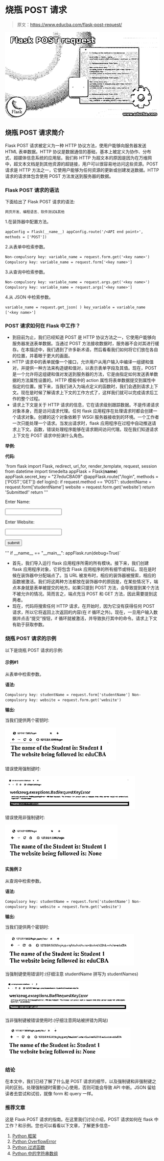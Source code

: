 # 烧瓶 POST 请求

> 原文：<https://www.educba.com/flask-post-request/>

![Flask POST request](img/ec75e45ad3d9d3e0bc6e043a55868506.png)



## 烧瓶 POST 请求简介

Flask POST 请求被定义为一种 HTTP 协议方法，使用户能够向服务器发送 HTML 表单数据。HTTP 协议是数据通信的基础，基本上被定义为协作、分布式、超媒体信息系统的应用层。我们称 HTTP 为超文本的原因是因为在万维网中，超文本文档是到其他资源的超链接，用户可以很容易地访问这些资源。POST 请求是 HTTP 方法之一，它使用户能够为任何资源的更新或创建发送数据。HTTP 请求的请求体包含使用 POST 方法发送到服务器的数据。

### Flask POST 请求的语法

下面给出了 Flask POST 请求的语法:

<small>网页开发、编程语言、软件测试&其他</small>

1.在装饰器中配置方法。

`appConfig = Flask(__name__)
appConfig.route('/<API end point>', methods = ['POST'])`

2.从表单中检索参数。

`Non-compulsory key:
variable_name = request.form.get('<key name>')
Compulsory key:
variable_name = request.form['<key name>']`

3.从查询中检索参数。

`Non-compulsory key:
variable_name = request.args.get('<key name>')
Compulsory key:
variable_name = request.args['<key name>']`

4.从 JSON 中检索参数。

`variable_name = request.get_json( )
key_variable = variable_name ['<key name>']`

### POST 请求如何在 Flask 中工作？

*   到目前为止，我们已经知道 POST 是 HTTP 协议方法之一，它使用户能够向服务器发送表单数据。当通过 POST 方法接收数据时，服务器不会对其进行缓存。在本描述中，我们遇到了许多新术语，然后看看我们如何将它们放在各自的位置，并着眼于更大的画面。
*   HTTP 请求中的表单就像一个接口，允许用户从用户输入中编译一组键和值对，并提供一种方法来构造键和值对，以表示表单字段及其值。现在，POST 是一个允许将这组键和值对发送到服务器的方法，它是由指定如何发送表单数据的方法属性设置的。HTTP 模板中的 action 属性将表单数据提交到属性中指定的位置。接下来，当我们进入为端点定义的函数时，我们会遇到请求上下文。现在是时候了解请求上下文的工作方式了，这样我们就可以完成请求后工作的整个过程。
*   请求上下文是关于 HTTP 请求的信息，它在请求级别跟踪数据。不是传递请求对象本身，而是访问请求代理。任何 flask 应用程序在处理请求时都会创建一个请求对象。创建的这个对象依赖于 WSGI 服务器接收到的环境。一个工作者一次只能处理一个请求。当发出请求时，flask 应用程序在过程中自动推送请求上下文。函数，错误处理程序能够在请求期间访问代理。现在我们知道请求上下文在 POST 请求中扮演什么角色。

**举例:**

**代码:**

`from flask import Flask, redirect, url_for, render_template, request, session
from datetime import timedelta
appFlask = Flask(__name__)
appFlask.secret_key = "27eduCBA09"
@appFlask.route("/login", methods = ['POST','GET'])
def login():
if request.method == 'POST':
studentName = request.form['studentName'] website = request.form.get('website')
return 'Submitted!'
return '''<form method = "post">
<p>Enter Name:</p>
<p><input type = "text" name = "studentName" /></p>
<p>Enter Website:</p>
<p><input type = "text" name = "website" /></p>
<p><input type = "submit" value = "submit" /></p>
</form>'''
if __name__ == "__main__":
appFlask.run(debug=True)`

*   首先，我们导入运行 flask 应用程序所需的所有模块。接下来，我们创建 flask 应用程序对象，它将包含 Flask 应用程序的所有细节或特征。现在是时候在装饰器中分配端点了。当 URL 被发布时，相应的装饰器被搜索，相应的函数被激活。我们将这两种方法都放在装饰器中的原因是，在某些情况下，端点本身就是表单被提交的地方。如果只提到 POST 方法，会导致提到某个方法不被允许的情况。简而言之，端点充当 POST 和 GET 方法，因此需要提到这两者。
*   现在，代码将搜索任何 HTTP 请求，在开始时，因为它没有获得任何 POST 请求，所以它将返回上次返回的内容(在 if 循环之外)。现在，一旦用户输入数据并点击“提交”按钮，if 循环就被激活，并导致执行其中的命令。请求上下文有助于获取参数。

### 烧瓶 POST 请求的示例

以下是烧瓶 POST 请求的示例:

#### 示例#1

从表单中检索参数。

**语法:**

`Compulsory key:
studentName = request.form['studentName'] Non-compulsory key:
website = request.form.get('website')`

**输出:**

当我们提供两个密钥时:

![Flask POST request 1](img/f133aede8cfb3c2734dff1901d522f4c.png)



错误使用强制键时:

![compulsory key is wrongly used](img/6d110e2bc70b6369f1c612174f5303f0.png)



错误使用非强制键时:

![When non-compulsory key is wrongly used](img/0e0ac25eb63ea0411ccfb0d801974774.png)



#### 实施例 2

从查询中检索参数。

**语法:**

`Compulsory key:
studentName = request.form['studentName'] Non-compulsory key:
website = request.form.get('website')`

**输出:**

当我们提供两个密钥时:

![Flask POST request 4](img/1476fa0341bc3164ff29863afea2d24d.png)



当强制键使用错误时:(仔细注意 studentName 拼写为 studentNames)

![Flask POST request 5](img/26bd6ea2ab457a8c93ecb9c3668d86b1.png)



当非强制键被错误使用时:(仔细注意网站被拼错为网站)

![When non-compulsory key is wrongly used](img/33e6c6c5016afd9c0d9a36954df3da96.png)



### 结论

在本文中，我们已经了解了什么是 POST 请求的细节，以及强制键和非强制键之间的区别。处理强制键时需要小心使用，否则可能会导致 API 中断。JSON 留给读者去尝试和试验，就像 form 和 query 一样。

### 推荐文章

这是 Flask POST 请求的指南。在这里我们讨论介绍，POST 请求如何在 flask 中工作？和示例。您也可以看看以下文章，了解更多信息–

1.  [Python 框架](https://www.educba.com/python-frameworks/)
2.  [Python OverflowError](https://www.educba.com/python-overflowerror/)
3.  [Python 过滤函数](https://www.educba.com/python-filter-function/)
4.  [Python 中的字符串数组](https://www.educba.com/string-array-in-python/)





